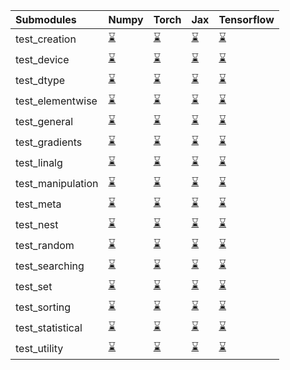 | Submodules        | Numpy                                                                                                                           | Torch                                                                                                                           | Jax                                                                                                                             | Tensorflow                                                                                                                      |
|:------------------|:--------------------------------------------------------------------------------------------------------------------------------|:--------------------------------------------------------------------------------------------------------------------------------|:--------------------------------------------------------------------------------------------------------------------------------|:--------------------------------------------------------------------------------------------------------------------------------|
| test_creation     | <a href="https://github.com/unifyai/ivy/runs/8014876419?check_suite_focus=true" rel="noopener noreferrer" target="_blank">⌛</a> | <a href="https://github.com/unifyai/ivy/runs/8014878080?check_suite_focus=true" rel="noopener noreferrer" target="_blank">⌛</a> | <a href="https://github.com/unifyai/ivy/runs/8014879452?check_suite_focus=true" rel="noopener noreferrer" target="_blank">⌛</a> | <a href="https://github.com/unifyai/ivy/runs/8014881047?check_suite_focus=true" rel="noopener noreferrer" target="_blank">⌛</a> |
| test_device       | <a href="https://github.com/unifyai/ivy/runs/8014876552?check_suite_focus=true" rel="noopener noreferrer" target="_blank">⌛</a> | <a href="https://github.com/unifyai/ivy/runs/8014878158?check_suite_focus=true" rel="noopener noreferrer" target="_blank">⌛</a> | <a href="https://github.com/unifyai/ivy/runs/8014879539?check_suite_focus=true" rel="noopener noreferrer" target="_blank">⌛</a> | <a href="https://github.com/unifyai/ivy/runs/8014881194?check_suite_focus=true" rel="noopener noreferrer" target="_blank">⌛</a> |
| test_dtype        | <a href="https://github.com/unifyai/ivy/runs/8014876653?check_suite_focus=true" rel="noopener noreferrer" target="_blank">⌛</a> | <a href="https://github.com/unifyai/ivy/runs/8014878260?check_suite_focus=true" rel="noopener noreferrer" target="_blank">⌛</a> | <a href="https://github.com/unifyai/ivy/runs/8014879645?check_suite_focus=true" rel="noopener noreferrer" target="_blank">⌛</a> | <a href="https://github.com/unifyai/ivy/runs/8014881348?check_suite_focus=true" rel="noopener noreferrer" target="_blank">⌛</a> |
| test_elementwise  | <a href="https://github.com/unifyai/ivy/runs/8014876778?check_suite_focus=true" rel="noopener noreferrer" target="_blank">⌛</a> | <a href="https://github.com/unifyai/ivy/runs/8014878363?check_suite_focus=true" rel="noopener noreferrer" target="_blank">⌛</a> | <a href="https://github.com/unifyai/ivy/runs/8014879713?check_suite_focus=true" rel="noopener noreferrer" target="_blank">⌛</a> | <a href="https://github.com/unifyai/ivy/runs/8014881479?check_suite_focus=true" rel="noopener noreferrer" target="_blank">⌛</a> |
| test_general      | <a href="https://github.com/unifyai/ivy/runs/8014876870?check_suite_focus=true" rel="noopener noreferrer" target="_blank">⌛</a> | <a href="https://github.com/unifyai/ivy/runs/8014878446?check_suite_focus=true" rel="noopener noreferrer" target="_blank">⌛</a> | <a href="https://github.com/unifyai/ivy/runs/8014879804?check_suite_focus=true" rel="noopener noreferrer" target="_blank">⌛</a> | <a href="https://github.com/unifyai/ivy/runs/8014881643?check_suite_focus=true" rel="noopener noreferrer" target="_blank">⌛</a> |
| test_gradients    | <a href="https://github.com/unifyai/ivy/runs/8014876969?check_suite_focus=true" rel="noopener noreferrer" target="_blank">⌛</a> | <a href="https://github.com/unifyai/ivy/runs/8014878541?check_suite_focus=true" rel="noopener noreferrer" target="_blank">⌛</a> | <a href="https://github.com/unifyai/ivy/runs/8014879895?check_suite_focus=true" rel="noopener noreferrer" target="_blank">⌛</a> | <a href="https://github.com/unifyai/ivy/runs/8014881799?check_suite_focus=true" rel="noopener noreferrer" target="_blank">⌛</a> |
| test_linalg       | <a href="https://github.com/unifyai/ivy/runs/8014877087?check_suite_focus=true" rel="noopener noreferrer" target="_blank">⌛</a> | <a href="https://github.com/unifyai/ivy/runs/8014878629?check_suite_focus=true" rel="noopener noreferrer" target="_blank">⌛</a> | <a href="https://github.com/unifyai/ivy/runs/8014879973?check_suite_focus=true" rel="noopener noreferrer" target="_blank">⌛</a> | <a href="https://github.com/unifyai/ivy/runs/8014881988?check_suite_focus=true" rel="noopener noreferrer" target="_blank">⌛</a> |
| test_manipulation | <a href="https://github.com/unifyai/ivy/runs/8014877182?check_suite_focus=true" rel="noopener noreferrer" target="_blank">⌛</a> | <a href="https://github.com/unifyai/ivy/runs/8014878706?check_suite_focus=true" rel="noopener noreferrer" target="_blank">⌛</a> | <a href="https://github.com/unifyai/ivy/runs/8014880041?check_suite_focus=true" rel="noopener noreferrer" target="_blank">⌛</a> | <a href="https://github.com/unifyai/ivy/runs/8014882137?check_suite_focus=true" rel="noopener noreferrer" target="_blank">⌛</a> |
| test_meta         | <a href="https://github.com/unifyai/ivy/runs/8014877297?check_suite_focus=true" rel="noopener noreferrer" target="_blank">⌛</a> | <a href="https://github.com/unifyai/ivy/runs/8014878785?check_suite_focus=true" rel="noopener noreferrer" target="_blank">⌛</a> | <a href="https://github.com/unifyai/ivy/runs/8014880120?check_suite_focus=true" rel="noopener noreferrer" target="_blank">⌛</a> | <a href="https://github.com/unifyai/ivy/runs/8014882311?check_suite_focus=true" rel="noopener noreferrer" target="_blank">⌛</a> |
| test_nest         | <a href="https://github.com/unifyai/ivy/runs/8014877411?check_suite_focus=true" rel="noopener noreferrer" target="_blank">⌛</a> | <a href="https://github.com/unifyai/ivy/runs/8014878872?check_suite_focus=true" rel="noopener noreferrer" target="_blank">⌛</a> | <a href="https://github.com/unifyai/ivy/runs/8014880211?check_suite_focus=true" rel="noopener noreferrer" target="_blank">⌛</a> | <a href="https://github.com/unifyai/ivy/runs/8014882471?check_suite_focus=true" rel="noopener noreferrer" target="_blank">⌛</a> |
| test_random       | <a href="https://github.com/unifyai/ivy/runs/8014877512?check_suite_focus=true" rel="noopener noreferrer" target="_blank">⌛</a> | <a href="https://github.com/unifyai/ivy/runs/8014878962?check_suite_focus=true" rel="noopener noreferrer" target="_blank">⌛</a> | <a href="https://github.com/unifyai/ivy/runs/8014880318?check_suite_focus=true" rel="noopener noreferrer" target="_blank">⌛</a> | <a href="https://github.com/unifyai/ivy/runs/8014882585?check_suite_focus=true" rel="noopener noreferrer" target="_blank">⌛</a> |
| test_searching    | <a href="https://github.com/unifyai/ivy/runs/8014877632?check_suite_focus=true" rel="noopener noreferrer" target="_blank">⌛</a> | <a href="https://github.com/unifyai/ivy/runs/8014879042?check_suite_focus=true" rel="noopener noreferrer" target="_blank">⌛</a> | <a href="https://github.com/unifyai/ivy/runs/8014880420?check_suite_focus=true" rel="noopener noreferrer" target="_blank">⌛</a> | <a href="https://github.com/unifyai/ivy/runs/8014882654?check_suite_focus=true" rel="noopener noreferrer" target="_blank">⌛</a> |
| test_set          | <a href="https://github.com/unifyai/ivy/runs/8014877729?check_suite_focus=true" rel="noopener noreferrer" target="_blank">⌛</a> | <a href="https://github.com/unifyai/ivy/runs/8014879150?check_suite_focus=true" rel="noopener noreferrer" target="_blank">⌛</a> | <a href="https://github.com/unifyai/ivy/runs/8014880532?check_suite_focus=true" rel="noopener noreferrer" target="_blank">⌛</a> | <a href="https://github.com/unifyai/ivy/runs/8014882788?check_suite_focus=true" rel="noopener noreferrer" target="_blank">⌛</a> |
| test_sorting      | <a href="https://github.com/unifyai/ivy/runs/8014877826?check_suite_focus=true" rel="noopener noreferrer" target="_blank">⌛</a> | <a href="https://github.com/unifyai/ivy/runs/8014879216?check_suite_focus=true" rel="noopener noreferrer" target="_blank">⌛</a> | <a href="https://github.com/unifyai/ivy/runs/8014880659?check_suite_focus=true" rel="noopener noreferrer" target="_blank">⌛</a> | <a href="https://github.com/unifyai/ivy/runs/8014882899?check_suite_focus=true" rel="noopener noreferrer" target="_blank">⌛</a> |
| test_statistical  | <a href="https://github.com/unifyai/ivy/runs/8014877930?check_suite_focus=true" rel="noopener noreferrer" target="_blank">⌛</a> | <a href="https://github.com/unifyai/ivy/runs/8014879286?check_suite_focus=true" rel="noopener noreferrer" target="_blank">⌛</a> | <a href="https://github.com/unifyai/ivy/runs/8014880803?check_suite_focus=true" rel="noopener noreferrer" target="_blank">⌛</a> | <a href="https://github.com/unifyai/ivy/runs/8014882994?check_suite_focus=true" rel="noopener noreferrer" target="_blank">⌛</a> |
| test_utility      | <a href="https://github.com/unifyai/ivy/runs/8014878008?check_suite_focus=true" rel="noopener noreferrer" target="_blank">⌛</a> | <a href="https://github.com/unifyai/ivy/runs/8014879373?check_suite_focus=true" rel="noopener noreferrer" target="_blank">⌛</a> | <a href="https://github.com/unifyai/ivy/runs/8014880942?check_suite_focus=true" rel="noopener noreferrer" target="_blank">⌛</a> | <a href="https://github.com/unifyai/ivy/runs/8014883179?check_suite_focus=true" rel="noopener noreferrer" target="_blank">⌛</a> |
